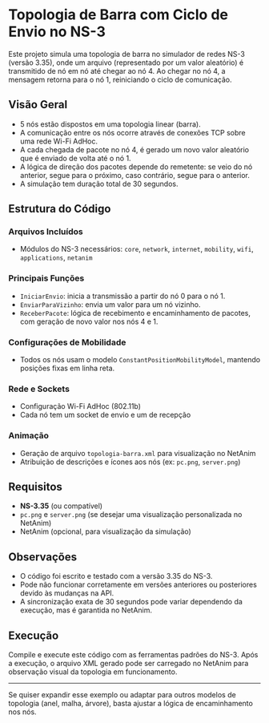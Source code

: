 # Topologia de Barra com Ciclo de Envio no NS-3

Este projeto simula uma topologia de barra no simulador de redes NS-3 (versão 3.35), onde um arquivo (representado por um valor aleatório) é transmitido de nó em nó até chegar ao nó 4. Ao chegar no nó 4, a mensagem retorna para o nó 1, reiniciando o ciclo de comunicação.

## Visão Geral
- 5 nós estão dispostos em uma topologia linear (barra).
- A comunicação entre os nós ocorre através de conexões TCP sobre uma rede Wi-Fi AdHoc.
- A cada chegada de pacote no nó 4, é gerado um novo valor aleatório que é enviado de volta até o nó 1.
- A lógica de direção dos pacotes depende do remetente: se veio do nó anterior, segue para o próximo, caso contrário, segue para o anterior.
- A simulação tem duração total de 30 segundos.

## Estrutura do Código

### Arquivos Incluídos
- Módulos do NS-3 necessários: `core`, `network`, `internet`, `mobility`, `wifi`, `applications`, `netanim`

### Principais Funções
- `IniciarEnvio`: inicia a transmissão a partir do nó 0 para o nó 1.
- `EnviarParaVizinho`: envia um valor para um nó vizinho.
- `ReceberPacote`: lógica de recebimento e encaminhamento de pacotes, com geração de novo valor nos nós 4 e 1.

### Configurações de Mobilidade
- Todos os nós usam o modelo `ConstantPositionMobilityModel`, mantendo posições fixas em linha reta.

### Rede e Sockets
- Configuração Wi-Fi AdHoc (802.11b)
- Cada nó tem um socket de envio e um de recepção

### Animação
- Geração de arquivo `topologia-barra.xml` para visualização no NetAnim
- Atribuição de descrições e ícones aos nós (ex: `pc.png`, `server.png`)

## Requisitos
- **NS-3.35** (ou compatível)
- `pc.png` e `server.png` (se desejar uma visualização personalizada no NetAnim)
- NetAnim (opcional, para visualização da simulação)

## Observações
- O código foi escrito e testado com a versão 3.35 do NS-3.
- Pode não funcionar corretamente em versões anteriores ou posteriores devido às mudanças na API.
- A sincronização exata de 30 segundos pode variar dependendo da execução, mas é garantida no NetAnim.

## Execução
Compile e execute este código com as ferramentas padrões do NS-3. Após a execução, o arquivo XML gerado pode ser carregado no NetAnim para observação visual da topologia em funcionamento.

---

Se quiser expandir esse exemplo ou adaptar para outros modelos de topologia (anel, malha, árvore), basta ajustar a lógica de encaminhamento nos nós.

